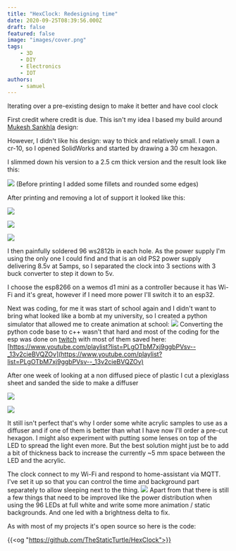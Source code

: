```yaml
---
title: "HexClock: Redesigning time"
date: 2020-09-25T08:39:56.000Z
draft: false
featured: false
image: "images/cover.png"
tags:
    - 3D
    - DIY
    - Electronics
    - IOT
authors:
    - samuel
---
```


Iterating over a pre-existing design to make it better and have cool clock 

<!--more-->


First credit where credit is due. This isn't my idea I based my build around [Mukesh Sankhla](https://www.youtube.com/channel/UCFYguRGMmGpH493PDX5WmBA) design:

However, I didn't like his design: way to thick and relatively small. I own a cr-10, so I opened SolidWorks and started by drawing a 30 cm hexagon.

I slimmed down his version to a 2.5 cm thick version and the result look like this:

![](https://data.thestaticturtle.fr/blog/2020/09/unknown.png)
(Before printing I added some fillets and rounded some edges)

After printing and removing a lot of support it looked like this:

![](https://data.thestaticturtle.fr/blog/2020/09/20200906_132520.jpg)

![](https://data.thestaticturtle.fr/blog/2020/09/IMG_20200906_123628.jpg)

![](https://data.thestaticturtle.fr/blog/2020/09/IMG_20200906_123632.jpg)

I then painfully soldered 96 ws2812b in each hole. As the power supply I'm using the only one I could find and that is an old PS2 power supply delivering 8.5v at 5amps, so I separated the clock into 3 sections with 3 buck converter to step it down to 5v.

I choose the esp8266 on a wemos d1 mini as a controller because it has Wi-Fi and it's great, however if I need more power I'll switch it to an esp32.

Next was coding, for me it was start of school again and I didn't want to bring what looked like a bomb at my university, so I created a python simulator that allowed me to create animation at school:
![](https://data.thestaticturtle.fr/blog/2020/09/Screenshot_20200908_134225.png)
Converting the python code base to c++ wasn't that hard and most of the coding for the esp was done on [twitch](https://www.twitch.tv/thestaticturtle) with most of them saved here: [https://www.youtube.com/playlist?list=PLgOTbM7xj9ggbPVsv--_13v2cieBVQZOv](https://www.youtube.com/playlist?list=PLgOTbM7xj9ggbPVsv--_13v2cieBVQZOv)

After one week of looking at a non diffused piece of plastic I cut a plexiglass sheet and sanded the side to make a diffuser

![](https://data.thestaticturtle.fr/blog/2020/09/IMG_20200907_203913-1.jpg)

![](https://data.thestaticturtle.fr/blog/2020/09/video.png)

It still isn't perfect that's why I order some white acrylic samples to use as a diffuser and if one of them is better than what I have now I'll order a pre-cut hexagon. I might also experiment with putting some lenses on top of the LED to spread the light even more. But the best solution might just be to add a bit of thickness back to increase the currently ~5 mm space between the LED and the acrylic.

The clock connect to my Wi-Fi and respond to home-assistant via MQTT. I've set it up so that you can control the time and background part separately to allow sleeping next to the thing.
![](https://data.thestaticturtle.fr/blog/2020/09/Screenshot_20200915_223139.png)
Apart from that there is still a few things that need to be improved like the power distribution when using the 96 LEDs at full white and write some more animation / static backgrounds. And one led with a brightness delta to fix.

As with most of my projects it's open source so here is the code: 

{{<og "https://github.com/TheStaticTurtle/HexClock">}}
